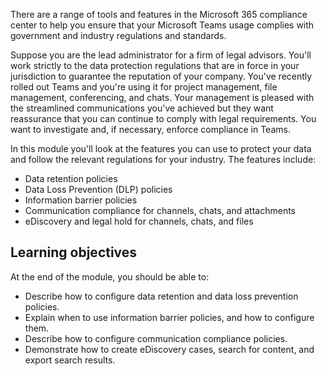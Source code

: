 There are a range of tools and features in the Microsoft 365 compliance center to help you ensure that your Microsoft Teams usage complies with government and industry regulations and standards.

Suppose you are the lead administrator for a firm of legal advisors. You'll work strictly to the data protection regulations that are in force in your jurisdiction to guarantee the reputation of your company. You've recently rolled out Teams and you're using it for project management, file management, conferencing, and chats. Your management is pleased with the streamlined communications you've achieved but they want reassurance that you can continue to comply with legal requirements. You want to investigate and, if necessary, enforce compliance in Teams.

In this module you'll look at the features you can use to protect your data and follow the relevant regulations for your industry. The features include:

- Data retention policies
- Data Loss Prevention (DLP) policies
- Information barrier policies
- Communication compliance for channels, chats, and attachments
- eDiscovery and legal hold for channels, chats, and files

## Learning objectives

At the end of the module, you should be able to:

- Describe how to configure data retention and data loss prevention policies.
- Explain when to use information barrier policies, and how to configure them.
- Describe how to configure communication compliance policies.
- Demonstrate how to create eDiscovery cases, search for content, and export search results.
